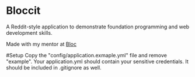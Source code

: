 # Bloccit

A Reddit-style application to demonstrate foundation programming and web development skills.

Made with my mentor at [Bloc](http://bloc.io)

#Setup
Copy the "config/application.exmaple.yml" file and remove "example". Your application.yml should contain your sensitive credentials. It should be included in .gitignore as well.